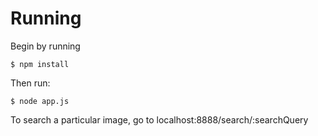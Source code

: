 # Running

Begin by running 
```
$ npm install
```

Then run:
```
$ node app.js
```

To search a particular image, go to localhost:8888/search/:searchQuery

